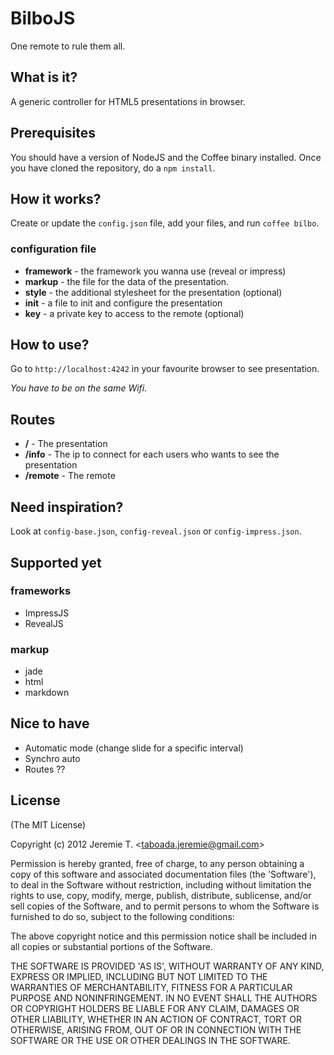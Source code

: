 BilboJS
=======
One remote to rule them all.

What is it?
-----------

A generic controller for HTML5 presentations in browser.

Prerequisites
-------------

You should have a version of NodeJS and the Coffee binary installed. Once you have cloned the repository, do a `npm install`.

How it works?
-------------

Create or update the `config.json` file, add your files, and run `coffee bilbo`.
### configuration file
- __framework__ - the framework you wanna use (reveal or impress)
- __markup__ - the file for the data of the presentation.
- __style__ - the additional stylesheet for the presentation (optional)
- __init__ - a file to init and configure the presentation
- __key__ - a private key to access to the remote (optional)

How to use?
-----------

Go to `http://localhost:4242` in your favourite browser to see presentation.

_You have to be on the same Wifi._

Routes
------

- __/__ - The presentation
- __/info__ - The ip to connect for each users who wants to see the presentation
- __/remote__ - The remote

Need inspiration?
-----------------

Look at `config-base.json`, `config-reveal.json` or `config-impress.json`.

Supported yet
------------

### frameworks
- ImpressJS
- RevealJS

### markup
- jade
- html
- markdown

Nice to have
------------

- Automatic mode (change slide for a specific interval)
- Synchro auto
- Routes ??

License 
-------

(The MIT License)

Copyright (c) 2012 Jeremie T. &lt;taboada.jeremie@gmail.com&gt;

Permission is hereby granted, free of charge, to any person obtaining
a copy of this software and associated documentation files (the
'Software'), to deal in the Software without restriction, including
without limitation the rights to use, copy, modify, merge, publish,
distribute, sublicense, and/or sell copies of the Software, and to
permit persons to whom the Software is furnished to do so, subject to
the following conditions:

The above copyright notice and this permission notice shall be
included in all copies or substantial portions of the Software.

THE SOFTWARE IS PROVIDED 'AS IS', WITHOUT WARRANTY OF ANY KIND,
EXPRESS OR IMPLIED, INCLUDING BUT NOT LIMITED TO THE WARRANTIES OF
MERCHANTABILITY, FITNESS FOR A PARTICULAR PURPOSE AND NONINFRINGEMENT.
IN NO EVENT SHALL THE AUTHORS OR COPYRIGHT HOLDERS BE LIABLE FOR ANY
CLAIM, DAMAGES OR OTHER LIABILITY, WHETHER IN AN ACTION OF CONTRACT,
TORT OR OTHERWISE, ARISING FROM, OUT OF OR IN CONNECTION WITH THE
SOFTWARE OR THE USE OR OTHER DEALINGS IN THE SOFTWARE.